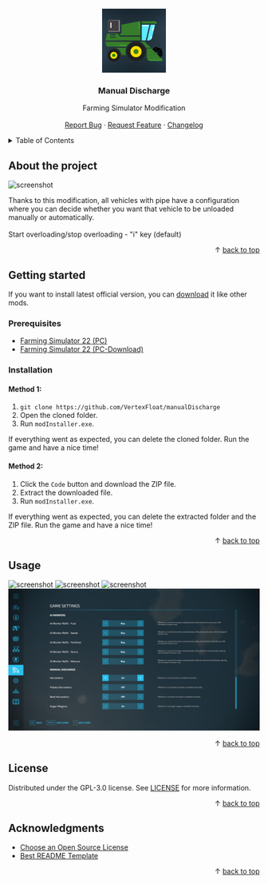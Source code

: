 <div id="top"></div>
<br/>
<div align="center">
  <a href="https://github.com/VertexFloat/manualDischarge">
    <img src="screenshots/icon.png" alt="Logo" width="128" height="128">
  </a>
  <h3>Manual Discharge</h3>
  <p>
    Farming Simulator Modification
    <br/>
    <br/>
    <a href="https://github.com/VertexFloat/manualDischarge/issues">Report Bug</a>
    ·
    <a href="https://github.com/VertexFloat/manualDischarge/issues">Request Feature</a>
    ·
    <a href="https://github.com/VertexFloat/manualDischarge/blob/main/CHANGELOG.md">Changelog</a>
  </p>
</div>
<details>
  <summary>Table of Contents</summary>
  <ol>
    <li>
      <a href="#about-the-project">About The Project</a>
    </li>
    <li>
      <a href="#getting-started">Getting Started</a>
      <ul>
        <li>
          <a href="#prerequisites">Prerequisites</a>
        </li>
        <li>
          <a href="#installation">Installation</a>
        </li>
      </ul>
    </li>
    <li>
      <a href="#usage">Usage</a>
    </li>
    <li>
      <a href="#license">License</a>
    </li>
    <li>
      <a href="#acknowledgments">Acknowledgments</a>
    </li>
  </ol>
</details>

## About the project

<img src="screenshots/screenShot (1).png" alt="screenshot">

Thanks to this modification, all vehicles with pipe have a configuration where you can decide whether you want that vehicle to be unloaded manually or automatically.
<br/>
<br/>
Start overloading/stop overloading - "i" key (default)

<p align="right">&#x2191 <a href="#top">back to top</a></p>

## Getting started

If you want to install latest official version, you can [download](https://www.farming-simulator.com/mod.php?mod_id=228937&title=fs2022) it like other mods.
<br/>

### Prerequisites

- [Farming Simulator 22 (PC)](https://www.farming-simulator.com/buy-now.php?platform=pc&code=VertexFloat)
- [Farming Simulator 22 (PC-Download)](https://www.farming-simulator.com/buy-now.php?platform=pcdigital&code=VertexFloat)

### Installation

#### Method 1:

1. `git clone https://github.com/VertexFloat/manualDischarge`
2. Open the cloned folder.
3. Run `modInstaller.exe`.

If everything went as expected, you can delete the cloned folder. Run the game and have a nice time!

#### Method 2:

1. Click the `Code` button and download the ZIP file.
2. Extract the downloaded file.
3. Run `modInstaller.exe`.

If everything went as expected, you can delete the extracted folder and the ZIP file. Run the game and have a nice time!

<p align="right">&#x2191 <a href="#top">back to top</a></p>

## Usage

<img src="screenshots/screenShot (2).png" alt="screenshot">
<img src="screenshots/screenShot (3).png" alt="screenshot">
<img src="screenshots/screenShot (4).png" alt="screenshot">
<img src="screenshots/screenShot (5).png" alt="screenshot">

<p align="right">&#x2191 <a href="#top">back to top</a></p>

## License

Distributed under the GPL-3.0 license. See [LICENSE](https://github.com/VertexFloat/manualDischarge/blob/main/LICENSE) for more information.

<p align="right">&#x2191 <a href="#top">back to top</a></p>

## Acknowledgments

- [Choose an Open Source License](https://choosealicense.com)
- [Best README Template](https://github.com/othneildrew/Best-README-Template)

<p align="right">&#x2191 <a href="#top">back to top</a></p>
